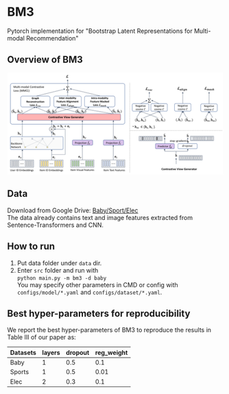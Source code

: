 # BM3
Pytorch implementation for "Bootstrap Latent Representations for Multi-modal Recommendation"

## Overview of BM3
<p>
<img src="./images/bm3.png" width="800">
</p>

## Data  
Download from Google Drive: [Baby/Sport/Elec](https://drive.google.com/drive/folders/13cBy1EA_saTUuXxVllKgtfci2A09jyaG?usp=sharing)  
The data already contains text and image features extracted from Sentence-Transformers and CNN.  

## How to run
1. Put data folder under `data` dir.
2. Enter `src` folder and run with  
`python main.py -m bm3 -d baby`  
You may specify other parameters in CMD or config with `configs/model/*.yaml` and `configs/dataset/*.yaml`.

## Best hyper-parameters for reproducibility
We report the best hyper-parameters of BM3 to reproduce the results in Table III of our paper as:  

| Datasets | layers | dropout | reg_weight |
|----------|--------|---------|------------|
| Baby     | 1      | 0.5     | 0.1        |
| Sports   | 1      | 0.5     | 0.01       |
| Elec     | 2      | 0.3     | 0.1        |

 
